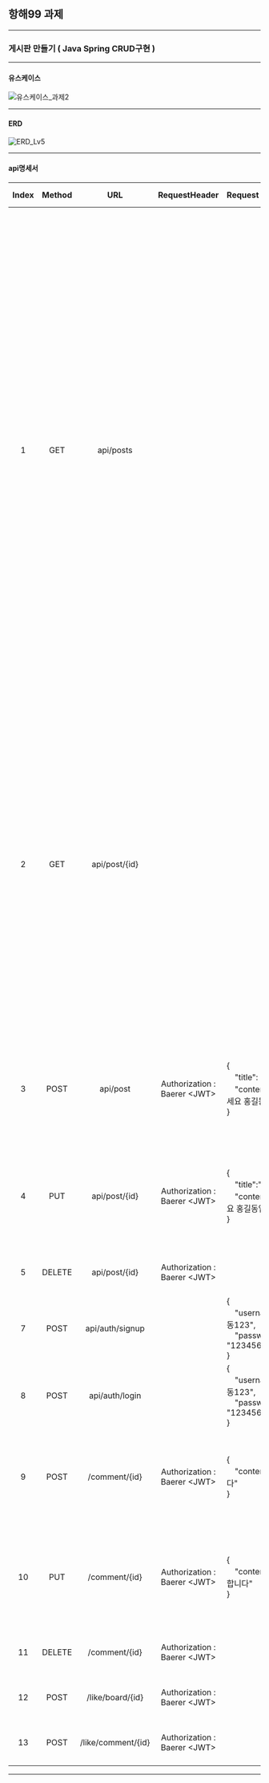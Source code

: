 ## 항해99 과제

---
### 게시판 만들기 ( Java Spring CRUD구현 )
- - - 

#### 유스케이스
![유스케이스_과제2](https://user-images.githubusercontent.com/111578825/218233044-b9c8752a-19b2-4cd9-818a-ab58b9b51d88.png)


- - -

#### ERD
![ERD_Lv5](https://user-images.githubusercontent.com/111578825/219827773-2ec1f724-c3db-4f30-95bb-778bda1df840.png)





- - -



#### api명세서


| Index | Method |        URL         |         RequestHeader         | Request                                                                | Response                                                                                                                                                                                                                                                                                                                                                                                                                                                                                                                                                                                                                                                                                                                                                                                                                                                                                                                                                                                                                 |        Response Header        |
|:-----:|:------:|:------------------:|:-----------------------------:|:-----------------------------------------------------------------------|:-------------------------------------------------------------------------------------------------------------------------------------------------------------------------------------------------------------------------------------------------------------------------------------------------------------------------------------------------------------------------------------------------------------------------------------------------------------------------------------------------------------------------------------------------------------------------------------------------------------------------------------------------------------------------------------------------------------------------------------------------------------------------------------------------------------------------------------------------------------------------------------------------------------------------------------------------------------------------------------------------------------------------|:-----------------------------:|
|   1   |  GET   |     api/posts      |                               |                                                                        | [<br/>　{<br/>　　"id": 2,<br/>　　"title": "제목2",<br/>　　"userName": "a12345789",<br/>　　"content": "안녕하세요 홍길동입니다",<br/>　　"commentList": [<br/>　　　{<br/>　　　　"id": 3,<br/>　　　　"content": "댓글수정합니다",<br/>　　　　"createAt": "2023-02-18T11:07:03.604538",<br/>　　　　"modifyedAt": "2023-02-18T11:07:05.429117",<br/>　　　　"username": "a12345789",<br/>　　　　"likesCount": 0<br/>　　　},<br/>　　　{<br/>　　　　"id": 2,<br/>　　　　"content": "댓글입니다",<br/>　　　　"createAt": "2023-02-18T11:06:55.663558",<br/>　　　　"modifyedAt": "2023-02-18T11:06:55.663558",<br/>　　　　"username": "a12345789",<br/>　　　　"likesCount": 1<br/>　　　}<br/>　　],<br/>　　"likesCount": 1,<br/>　　"createdAt": "2023-02-18T11:06:47.929015",<br/>　　"modifiedAt": "2023-02-18T11:06:47.929015"<br/>　},<br/>　{<br/>　　"id": 1,<br/>　　"title": "제목2",<br/>　　"userName": "a12345789",<br/>　　"content": "안녕하세요 홍길동입니다",<br/>　　"commentList": [],<br/>　　"likesCount": 0,<br/>　　"createdAt": "2023-02-18T11:06:47.003685",<br/>　　"modifiedAt": "2023-02-18T11:06:47.003685"<br/>　}<br/>] |                               |
|   2   |  GET   |   api/post/{id}    |                               |                                                                        | {<br/>　"id": 2,<br/>　"title": "제목2",<br/>　"userName": "a12345789",<br/>　"content": "안녕하세요 홍길동입니다",<br/>　"commentList": [<br/>　　{<br/>　　　"id": 3,<br/>　　　"content": "댓글수정합니다",<br/>　　　"createAt": "2023-02-18T11:07:03.604538",<br/>　　　"modifyedAt": "2023-02-18T11:07:05.429117",br/>　　　"username": "a12345789",<br/>　　　"likesCount": 0<br/>　　},<br/>　　{<br/>　　　"id": 2,<br/>　　　"content": "댓글입니다",<br/>　　　"createAt": "2023-02-18T11:06:55.663558",<br/>　　　"modifyedAt": "2023-02-18T11:06:55.663558",<br/>　　　"username": "a12345789",<br/>　　　"likesCount": 1<br/>　　}<br/>　],<br/>　"likesCount": 1,<br/>　"createdAt": "2023-02-18T11:06:47.929015",<br/>　"modifiedAt": "2023-02-18T11:06:47.929015"<br/>},                                                                                                                                                                                                                                                                                                              |                               |
|   3   |  POST  |      api/post      | Authorization : Baerer \<JWT> | {<br> 　"title": "제목",<br/>　"content": "안녕하세요 홍길동입니다"<br>}              | {<br> 　"id": 1,<br/>　"title": "제목2",<br/>　"userName": "a12345789",<br/>　"content": "안녕하세요 홍길동입니다",<br/>　"createdAt": "2023-02-12T21:04:16.5391188",<br/>　"modifiedAt": "2023-02-12T21:04:16.5391188"<br>}                                                                                                                                                                                                                                                                                                                                                                                                                                                                                                                                                                                                                                                                                                                                                                                                                |                               |
|   4   |  PUT   |   api/post/{id}    | Authorization : Baerer \<JWT> | {<br>　"title":"제목2",<br>　"content":"안녕하세요 홍길동입니다2"<br>}                | {<br> 　"id": 1,<br/>　"title": "제목2",<br/>　"userName": "a12345789",<br/>　"content": "안녕하세요 홍길동입니다",<br/>　"createdAt": "2023-02-12T21:04:16.5391188",<br/>　"modifiedAt": "2023-02-12T21:04:16.5391188"<br>}                                                                                                                                                                                                                                                                                                                                                                                                                                                                                                                                                                                                                                                                                                                                                                                                                |                               |
|   5   | DELETE |   api/post/{id}    | Authorization : Baerer \<JWT> |                                                                        | {<br/>　"msg": "게시글 삭제 성공",<br/>　"statusCode": 200<br/>}                                                                                                                                                                                                                                                                                                                                                                                                                                                                                                                                                                                                                                                                                                                                                                                                                                                                                                                                                                  |                               |
|   7   |  POST  |  api/auth/signup   |                               | { <br>　"username" : "홍길동123",<br/>　"password" : "1234568901234A"<br/>} | {<br/>　"msg": "회원가입 성공",<br/>　"statusCode": 200<br/>}                                                                                                                                                                                                                                                                                                                                                                                                                                                                                                                                                                                                                                                                                                                                                                                                                                                                                                                                                                    |                               |
|   8   |  POST  |   api/auth/login   |                               | { <br>　"username" : "홍길동123",<br/>　"password" : "1234568901234A"<br/>} | {<br/>　"msg": "로그인 성공",<br/>　"statusCode": 200<br/>}                                                                                                                                                                                                                                                                                                                                                                                                                                                                                                                                                                                                                                                                                                                                                                                                                                                                                                                                                                     | Authorization : Baerer \<JWT> |
|   9   |  POST  |   /comment/{id}    | Authorization : Baerer \<JWT> | {<br/>　"content":"댓글입니다"<br/>}                                         | {<br/>　"id": 2,"content": "댓글입니다",<br/>　"createAt": "2023-02-18T00:38:22.5817233",<br/>　"modifyedAt": "2023-02-18T00:38:22.5817233",<br/>　"username": "a12345789",<br/>　"likesCount": 0<br/>}                                                                                                                                                                                                                                                                                                                                                                                                                                                                                                                                                                                                                                                                                                                                                                                                                            |                               |
|  10   |  PUT   |   /comment/{id}    | Authorization : Baerer \<JWT> |  {<br/>　"content":"댓글수정합니다"<br/>}                                      | {<br/>　"id": 3,<br/>　"content": "댓글수정합니다",<br/>　"createAt": "2023-02-18T11:07:03.604538",<br/>　"modifyedAt": "2023-02-18T11:07:03.604538",<br/>　"username": "a12345789",<br/>　"likesCount": 0<br/>}                                                                                                                                                                                                                                                                                                                                                                                                                                                                                                                                                                                                                                                                                                                                                                                                                      |                               |
|  11   | DELETE |   /comment/{id}    | Authorization : Baerer \<JWT> |                                                                        | {<br/>　"msg": "삭제 완료",<br/>　"statusCode": 200<br/>}                                                                                                                                                                                                                                                                                                                                                                                                                                                                                                                                                                                                                                                                                                                                                                                                                                                                                                                                                                      |                               |
|  12   |  POST  |  /like/board/{id}  | Authorization : Baerer \<JWT> |                                                                        | {<br/>　"msg": "좋아요 추가",<br/>　"statusCode": 200<br/>}                                                                                                                                                                                                                                                                                                                                                                                                                                                                                                                                                                                                                                                                                                                                                                                                                                                                                                                                                                          |                               |
|  13   |  POST  | /like/comment/{id} | Authorization : Baerer \<JWT> |                                                                        | {<br/>　"msg": "좋아요 추가",<br/>　"statusCode": 200<br/>}                                                                                                                                                                                                                                                                                                                                                                                                                                                                                                                                                                                                                                                                                                                                                                                                                                                                                                                                                                          |                               |

------